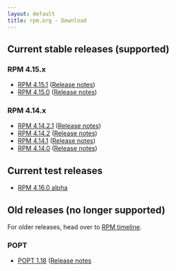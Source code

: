 ```yaml
---
layout: default
title: rpm.org - Download
---
```


## Current stable releases (supported)

### RPM 4.15.x
* [RPM 4.15.1](http://ftp.rpm.org/releases/rpm-4.15.x/rpm-4.15.1.tar.bz2) ([Release notes](wiki/Releases/4.15.1.html))
* [RPM 4.15.0](http://ftp.rpm.org/releases/rpm-4.15.x/rpm-4.15.0.tar.bz2) ([Release notes](wiki/Releases/4.15.0.html))

### RPM 4.14.x

* [RPM 4.14.2.1](http://ftp.rpm.org/releases/rpm-4.14.x/rpm-4.14.2.1.tar.bz2) ([Release notes](wiki/Releases/4.14.2.1.html))
* [RPM 4.14.2](http://ftp.rpm.org/releases/rpm-4.14.x/rpm-4.14.2.tar.bz2) ([Release notes](wiki/Releases/4.14.2.html))
* [RPM 4.14.1](http://ftp.rpm.org/releases/rpm-4.14.x/rpm-4.14.1.tar.bz2) ([Release notes](wiki/Releases/4.14.1.html))
* [RPM 4.14.0](http://ftp.rpm.org/releases/rpm-4.14.x/rpm-4.14.0.tar.bz2) ([Release notes](wiki/Releases/4.14.0.html))

## Current test releases

 * [RPM 4.16.0 alpha](http://ftp.rpm.org/releases/testing/rpm-4.15.90-git14970.tar.bz2)

## Old releases (no longer supported)

For older releases, head over to [RPM timeline](timeline.html).

### POPT

* [POPT 1.18](http://ftp.rpm.org/popt/releases/popt-1.x/popt-1.18.tar.gz) ([Release notes](https://github.com/rpm-software-management/popt/releases/tag/popt-1.18-release)
